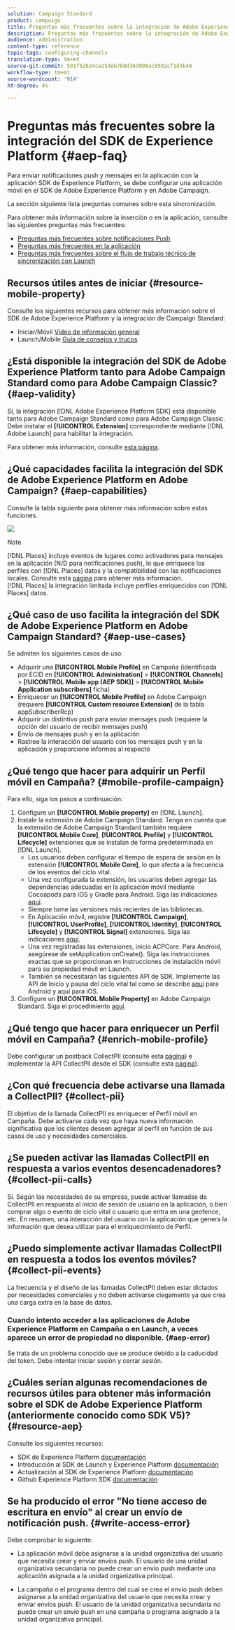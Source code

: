```yaml
---
solution: Campaign Standard
product: campaign
title: Preguntas más frecuentes sobre la integración de Adobe Experience Platform SDK y Adobe Campaign
description: Preguntas más frecuentes sobre la integración de Adobe Experience Platform SDK y Adobe Campaign
audience: administration
content-type: reference
topic-tags: configuring-channels
translation-type: tm+mt
source-git-commit: 501f52624ce253eb7b0d36d908ac8502cf1d3b48
workflow-type: tm+mt
source-wordcount: '914'
ht-degree: 4%

---
```



# Preguntas más frecuentes sobre la integración del SDK de Experience Platform {#aep-faq}

Para enviar notificaciones push y mensajes en la aplicación con la aplicación SDK de Experience Platform, se debe configurar una aplicación móvil en el SDK de Adobe Experience Platform y en Adobe Campaign.

La sección siguiente lista preguntas comunes sobre esta sincronización.

Para obtener más información sobre la inserción o en la aplicación, consulte las siguientes preguntas más frecuentes:

* [Preguntas más frecuentes sobre notificaciones Push](../../channels/using/about-push-notifications.md#push-faq)
* [Preguntas más frecuentes en la aplicación](../../channels/using/about-in-app-messaging.md#in-app-faq)
* [Preguntas más frecuentes sobre el flujo de trabajo técnico de sincronización con Launch](../../administration/using/syncwithlaunch-faq.md)

## Recursos útiles antes de iniciar {#resource-mobile-property}

Consulte los siguientes recursos para obtener más información sobre el SDK de Adobe Experience Platform y la integración de Campaign Standard:

* Iniciar/Móvil [Vídeo de información general](https://www.adobe.com/experience-platform/launch.html#acpl-mobile-video)
* Launch/Mobile [Guía de consejos y trucos](https://www.adobe.com/content/dam/www/us/en/experience-platform/launch-tag-manager/pdfs/adobe-cloud-platform-launch-tips-and-tricks-sheet.pdf)

## ¿Está disponible la integración del SDK de Adobe Experience Platform tanto para Adobe Campaign Standard como para Adobe Campaign Classic? {#aep-validity}

Sí, la integración [!DNL Adobe Experience Platform SDK] está disponible tanto para Adobe Campaign Standard como para Adobe Campaign Classic. Debe instalar el **[!UICONTROL Extension]** correspondiente mediante [!DNL Adobe Launch] para habilitar la integración.

Para obtener más información, consulte [esta página](https://aep-sdks.gitbook.io/docs/using-mobile-extensions/adobe-campaign-standard).

## ¿Qué capacidades facilita la integración del SDK de Adobe Experience Platform en Adobe Campaign? {#aep-capabilities}

Consulte la tabla siguiente para obtener más información sobre estas funciones.

![](assets/faq.png)

>[!NOTE]
>
>[!DNL Places] incluye eventos de lugares como activadores para mensajes en la aplicación (N/D para notificaciones push), lo que enriquece los perfiles con  [!DNL Places] datos y la compatibilidad con las notificaciones locales. Consulte esta [página](../../channels/using/preparing-and-sending-an-in-app-message.md) para obtener más información. <br>[!DNL Places] la integración limitada incluye perfiles enriquecidos con  [!DNL Places] datos.

## ¿Qué caso de uso facilita la integración del SDK de Adobe Experience Platform en Adobe Campaign Standard? {#aep-use-cases}

Se admiten los siguientes casos de uso:

* Adquirir una **[!UICONTROL Mobile Profile]** en Campaña (identificada por ECID en **[!UICONTROL Administration]** > **[!UICONTROL Channels]** > **[!UICONTROL Mobile app (AEP SDK)]** > **[!UICONTROL Mobile Application subscribers]** ficha)
* Enriquecer un **[!UICONTROL Mobile Profile]** en Adobe Campaign (requiere **[!UICONTROL Custom resource Extension]** de la tabla appSubscriberRcp)
* Adquirir un distintivo push para enviar mensajes push (requiere la opción del usuario de recibir mensajes push)
* Envío de mensajes push y en la aplicación
* Rastree la interacción del usuario con los mensajes push y en la aplicación y proporcione informes al respecto

## ¿Qué tengo que hacer para adquirir un Perfil móvil en Campaña? {#mobile-profile-campaign}

Para ello, siga los pasos a continuación:

1. Configure un **[!UICONTROL Mobile property]** en [!DNL Launch].
1. Instale la extensión de Adobe Campaign Standard. Tenga en cuenta que la extensión de Adobe Campaign Standard también requiere **[!UICONTROL Mobile Core]**, **[!UICONTROL Profile]** y **[!UICONTROL Lifecycle]** extensiones que se instalan de forma predeterminada en [!DNL Launch].
   * Los usuarios deben configurar el tiempo de espera de sesión en la extensión **[!UICONTROL Mobile Core]**, lo que afecta a la frecuencia de los eventos del ciclo vital.
   * Una vez configurada la extensión, los usuarios deben agregar las dependencias adecuadas en la aplicación móvil mediante Cocoapods para iOS y Gradle para Android. Siga las indicaciones [aquí](https://aep-sdks.gitbook.io/docs/using-mobile-extensions/adobe-campaign-standard).
   * Siempre tome las versiones más recientes de las bibliotecas.
   * En Aplicación móvil, registre **[!UICONTROL Campaign]**, **[!UICONTROL UserProfile]**, **[!UICONTROL Identity]**, **[!UICONTROL Lifecycle]** y **[!UICONTROL Signal]** extensiones. Siga las indicaciones [aquí](https://aep-sdks.gitbook.io/docs/using-mobile-extensions/adobe-campaign-standard#register-the-campaign-standard-extension-with-mobile-core).
   * Una vez registradas las extensiones, inicio ACPCore. Para Android, asegúrese de setApplication onCreate(). Siga las instrucciones exactas que se proporcionan en Instrucciones de instalación móvil para su propiedad móvil en Launch.
   * También se necesitarán las siguientes API de SDK. Implemente las API de Inicio y pausa del ciclo vital tal como se describe [aquí](https://aep-sdks.gitbook.io/docs/using-mobile-extensions/mobile-core/lifecycle/lifecycle-extension-in-android) para Android y aquí para iOS.
1. Configure un **[!UICONTROL Mobile Property]** en Adobe Campaign Standard. Siga el procedimiento [aquí](../../administration/using/configuring-a-mobile-application.md#channel-specific-config).

## ¿Qué tengo que hacer para enriquecer un Perfil móvil en Campaña? {#enrich-mobile-profile}

Debe configurar un postback CollectPII (consulte esta [página](https://helpx.adobe.com/campaign/kb/config-app-in-launch.html#PIIpostback)) e implementar la API CollectPII desde el SDK (consulte esta [página](https://aep-sdks.gitbook.io/docs/using-mobile-extensions/mobile-core/mobile-core-api-reference#collect-pii)).

## ¿Con qué frecuencia debe activarse una llamada a CollectPII? {#collect-pii}

El objetivo de la llamada CollectPII es enriquecer el Perfil móvil en Campaña. Debe activarse cada vez que haya nueva información significativa que los clientes deseen agregar al perfil en función de sus casos de uso y necesidades comerciales.

## ¿Se pueden activar las llamadas CollectPII en respuesta a varios eventos desencadenadores? {#collect-pii-calls}

Sí. Según las necesidades de su empresa, puede activar llamadas de CollectPII en respuesta al inicio de sesión de usuario en la aplicación, o bien comprar algo o evento de ciclo vital o usuario que entra en una geofence, etc. En resumen, una interacción del usuario con la aplicación que genera la información que desea utilizar para el enriquecimiento de Perfil.

## ¿Puedo simplemente activar llamadas CollectPII en respuesta a todos los eventos móviles? {#collect-pii-events}

La frecuencia y el diseño de las llamadas CollectPII deben estar dictados por necesidades comerciales y no deben activarse ciegamente ya que crea una carga extra en la base de datos.

### Cuando intento acceder a las aplicaciones de Adobe Experience Platform en Campaña o en Launch, a veces aparece un error de propiedad no disponible. {#aep-error}

Se trata de un problema conocido que se produce debido a la caducidad del token. Debe intentar iniciar sesión y cerrar sesión.

## ¿Cuáles serían algunas recomendaciones de recursos útiles para obtener más información sobre el SDK de Adobe Experience Platform (anteriormente conocido como SDK V5)?{#resource-aep}

Consulte los siguientes recursos:

* SDK de Experience Platform [documentación](https://aep-sdks.gitbook.io/docs/)
* Introducción al SDK de Launch y Experience Platform [documentación](https://aep-sdks.gitbook.io/docs/getting-started/create-a-mobile-property)
* Actualización al SDK de Experience Platform [documentación](https://aep-sdks.gitbook.io/docs/resources/upgrading-to-aep)
* Github Experience Platform SDK [documentación](https://github.com/Adobe-Marketing-Cloud/acp-sdks/)

## Se ha producido el error &quot;No tiene acceso de escritura en envío&quot; al crear un envío de notificación push. {#write-access-error}

Debe comprobar lo siguiente:

* La aplicación móvil debe asignarse a la unidad organizativa del usuario que necesita crear y enviar envíos push. El usuario de una unidad organizativa secundaria no puede crear un envío push mediante una aplicación asignada a la unidad organizativa principal.

* La campaña o el programa dentro del cual se crea el envío push deben asignarse a la unidad organizativa del usuario que necesita crear y enviar envíos push. El usuario de la unidad organizativa secundaria no puede crear un envío push en una campaña o programa asignado a la unidad organizativa principal.